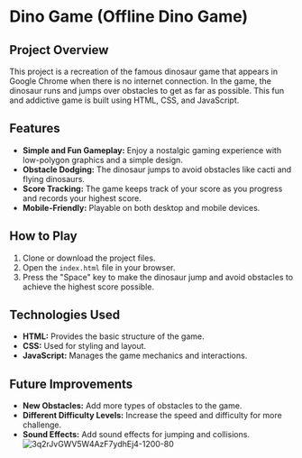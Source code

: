 # Dino Game (Offline Dino Game)

## Project Overview
This project is a recreation of the famous dinosaur game that appears in Google Chrome when there is no internet connection. In the game, the dinosaur runs and jumps over obstacles to get as far as possible. This fun and addictive game is built using HTML, CSS, and JavaScript.

## Features
- **Simple and Fun Gameplay:** Enjoy a nostalgic gaming experience with low-polygon graphics and a simple design.
- **Obstacle Dodging:** The dinosaur jumps to avoid obstacles like cacti and flying dinosaurs.
- **Score Tracking:** The game keeps track of your score as you progress and records your highest score.
- **Mobile-Friendly:** Playable on both desktop and mobile devices.

## How to Play
1. Clone or download the project files.
2. Open the `index.html` file in your browser.
3. Press the "Space" key to make the dinosaur jump and avoid obstacles to achieve the highest score possible.

## Technologies Used
- **HTML:** Provides the basic structure of the game.
- **CSS:** Used for styling and layout.
- **JavaScript:** Manages the game mechanics and interactions.

## Future Improvements
- **New Obstacles:** Add more types of obstacles to the game.
- **Different Difficulty Levels:** Increase the speed and difficulty for more challenge.
- **Sound Effects:** Add sound effects for jumping and collisions.
![3q2rJvGWV5W4AzF7ydhEj4-1200-80](https://github.com/nilayduman/Google_Dino_Game/assets/117543056/40806fe0-3152-4e5f-a55b-cf8f5eb74ea2)
